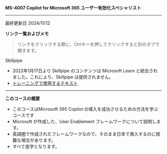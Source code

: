 **MS-4007 Copilot for Microsoft 365 ユーザー有効化スペシャリスト**
***

最終更新日 2024/11/12

**リンク一覧およびメモ**

 > リンクをクリックする際に、Ctrlキーを押してクリックすると別のタブで開きます。

Skillpipe

- 2022年1月17日より Skillpipe のコンテンツは Microsoft Learn と統合されました。これにより、Skillpipe は提供されません。
- [トレーニングで使用するテキスト](https://learn.microsoft.com/ja-jp/training/paths/explore-how-drive-adoption-microsoft-copilot-m365/)

***
**このコースの概要**
  - このコースはMicrosoft 365 Copilot の導入を成功させるための方法を学ぶコースです
  - Microsoft が作成した、User Enablement フレームワークについて説明します。
  - 英語圏で作成されたフレームワークなので、そのまま日本で導入するのに困難な場合があります。
  - すべて座学となります。
 



